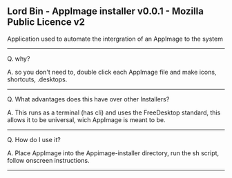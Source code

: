 Lord Bin - AppImage installer v0.0.1 - Mozilla Public Licence v2
---------------------------------------------------------------------------------------------------------
Application used to automate the intergration of an AppImage to the system

---------------------------------------------------------------------------------------------------------
Q. why? 

A. so you don't need to, double click each AppImage file and make icons, shortcuts, .desktops.

---------------------------------------------------------------------------------------------------------
Q. What advantages does this have over other Installers?

A. This runs as a terminal (has cli) and uses the
FreeDesktop standard, this allows it to be universal,
wich AppImage is meant to be.

---------------------------------------------------------------------------------------------------------
Q. How do I use it?

A. Place AppImage into the Appimage-installer directory, run the sh script, follow onscreen instructions.

---------------------------------------------------------------------------------------------------------


